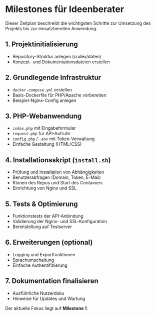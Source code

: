 # Milestones für Ideenberater

Dieser Zeitplan beschreibt die wichtigsten Schritte zur Umsetzung des Projekts
bis zur einsatzbereiten Anwendung.

## 1. Projektinitialisierung
- Repository-Struktur anlegen (codex/daten)
- Konzept- und Dokumentationsdateien erstellen

## 2. Grundlegende Infrastruktur
- `docker-compose.yml` erstellen
- Basis-Dockerfile für PHP/Apache vorbereiten
- Beispiel-Nginx-Config anlegen

## 3. PHP-Webanwendung
- `index.php` mit Eingabeformular
- `request.php` für API-Aufrufe
- `config.php` / `.env` mit Token-Verwaltung
- Einfache Gestaltung (HTML/CSS)

## 4. Installationsskript (`install.sh`)
- Prüfung und Installation von Abhängigkeiten
- Benutzerabfragen (Domain, Token, E-Mail)
- Klonen des Repos und Start des Containers
- Einrichtung von Nginx und SSL

## 5. Tests & Optimierung
- Funktionstests der API-Anbindung
- Validierung der Nginx- und SSL-Konfiguration
- Bereitstellung auf Testserver

## 6. Erweiterungen (optional)
- Logging und Exportfunktionen
- Sprachumschaltung
- Einfache Authentifizierung

## 7. Dokumentation finalisieren
- Ausführliche Nutzerdoku
- Hinweise für Updates und Wartung

Der aktuelle Fokus liegt auf **Milestone 1**.
